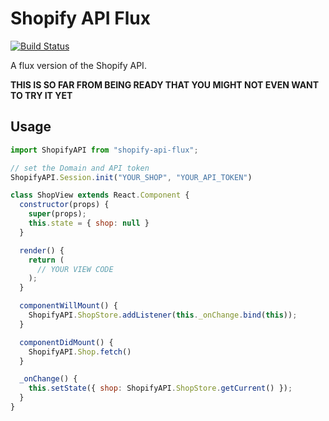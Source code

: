 # Shopify API Flux

[![Build Status](https://travis-ci.org/pseudomuto/shopify-api-flux.svg?branch=master)](https://travis-ci.org/pseudomuto/shopify-api-flux)

A flux version of the Shopify API.

**THIS IS SO FAR FROM BEING READY THAT YOU MIGHT NOT EVEN WANT TO TRY IT YET**

## Usage

```javascript
import ShopifyAPI from "shopify-api-flux";

// set the Domain and API token
ShopifyAPI.Session.init("YOUR_SHOP", "YOUR_API_TOKEN")

class ShopView extends React.Component {
  constructor(props) {
    super(props);
    this.state = { shop: null }
  }

  render() {
    return (
      // YOUR VIEW CODE
    );
  }

  componentWillMount() {
    ShopifyAPI.ShopStore.addListener(this._onChange.bind(this));
  }

  componentDidMount() {
    ShopifyAPI.Shop.fetch()
  }

  _onChange() {
    this.setState({ shop: ShopifyAPI.ShopStore.getCurrent() });
  }
}
```
